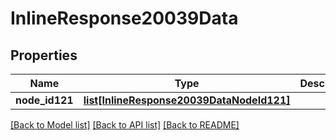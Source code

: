 # InlineResponse20039Data

## Properties
Name | Type | Description | Notes
------------ | ------------- | ------------- | -------------
**node_id121** | [**list[InlineResponse20039DataNodeId121]**](InlineResponse20039DataNodeId121.md) |  | [optional] 

[[Back to Model list]](../README.md#documentation-for-models) [[Back to API list]](../README.md#documentation-for-api-endpoints) [[Back to README]](../README.md)

